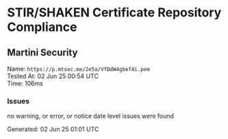 # STIR/SHAKEN Certificate Repository Compliance

## Martini Security

Name: `https://p.mtsec.me/2e5a/VfDdW4gbefAi.pem`\
Tested At: 02 Jun 25 00:54 UTC\
Time: 106ms

### Issues

no warning, or error, or notice date level issues were found

Generated: 02 Jun 25 01:01 UTC